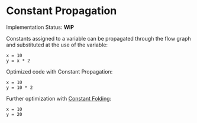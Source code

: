 # Constant Propagation

Implementation Status: **WIP**

Constants assigned to a variable can be propagated through the flow graph and substituted at the use of the variable:

```papyrus
x = 10
y = x * 2
```

Optimized code with Constant Propagation:

```papyrus
x = 10
y = 10 * 2
```

Further optimization with [Constant Folding](./Constant_Folding.md):

```papyrus
x = 10
y = 20
```
